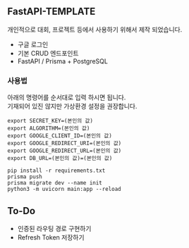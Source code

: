 ## FastAPI-TEMPLATE

개인적으로 대회, 프로젝트 등에서 사용하기 위해서 제작 되었습니다.

- 구글 로그인
- 기본 CRUD 엔드포인트
- FastAPI / Prisma + PostgreSQL

### 사용법
아래의 명령어를 순서대로 입력 하시면 됩니다.   
기재되어 있진 않지만 가상환경 설정을 권장합니다.

```commandline
export SECRET_KEY=(본인의 값)
export ALGORITHM=(본인의 값)
export GOOGLE_CLIENT_ID=(본인의 값)
export GOOGLE_REDIRECT_URI=(본인의 값)
export GOOGLE_REDIRECT_URL=(본인의 값)
export DB_URL=(본인의 값)=(본인의 값)
```

```commandline
pip install -r requirements.txt
prisma push
prisma migrate dev --name init
python3 -m uvicorn main:app --reload
```

## To-Do

- 인증된 라우팅 경로 구현하기
- Refresh Token 저장하기
